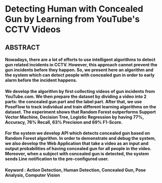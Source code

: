 # Detecting Human with Concealed Gun by Learning from YouTube's CCTV Videos

## ABSTRACT

#### Nowadays, there are a lot of efforts to use intelligent algorithms to detect gun related incidents in CCTV. However, this approach cannot prevent the gun incidents before they happen. So, we present here an algorithm and the system which can detect people with concealed gun in order to early alarm before the incident happens.
#### We develop the algorithm by first collecting videos of gun incidents from YouTube.com. We then prepare the dataset by dividing a video into 2 parts: the concealed gun part and the label part. After that, we use PoseFlow to track individual and train different learning algorithms on the dataset. The experiment shows that Random Forest outperforms Support Vector Machine, Decision Tree, Logistic Regression by having 77%, Accuracy, 76% Recall, 63% Precision and 69% F1-Score. 
#### For the system we develop API which detects concealed gun based on Random Forest algorithm. In order to demonstrate and debug the system, we also develop the Web Application that take a video as an input and output probabilities of having concealed gun for all people in the video. Moreover, when a subject with concealed gun is detected, the system sends Line notification to the pre-configured user.

#### Keyword : Action Detection, Human Detection, Concealed Gun, Pose Analysis, Computer Vision
